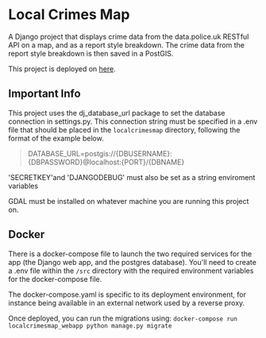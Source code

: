# Local Crimes Map

A Django project that displays crime data from the data.police.uk RESTful API on a map, and as a report style breakdown. The crime data from the report style breakdown is then saved in a PostGIS.

This project is deployed on [here](https://localcrimesmap.callums-stuff.net/).

## Important Info

This project uses the dj_database_url package to set the database connection in settings.py. This connection string must be specified in a .env file that should be placed in the `localcrimesmap` directory, following the format of the example below.

> DATABASE_URL=postgis://{DBUSERNAME}:{DBPASSWORD}@localhost:{PORT}/{DBNAME}

'SECRETKEY'and 'DJANGODEBUG' must also be set as a string enviroment variables

GDAL must be installed on whatever machine you are running this project on.

## Docker

There is a docker-compose file to launch the two required services for the app (the Django web app, and the postgres database). You'll need to create a .env file within the `/src` directory with the required environment variables for the docker-compose file.

The docker-compose.yaml is specific to its deployment environment, for instance being available in an external network used by a reverse proxy. 

Once deployed, you can run the migrations using:
`docker-compose run localcrimesmap_webapp python manage.py migrate`
